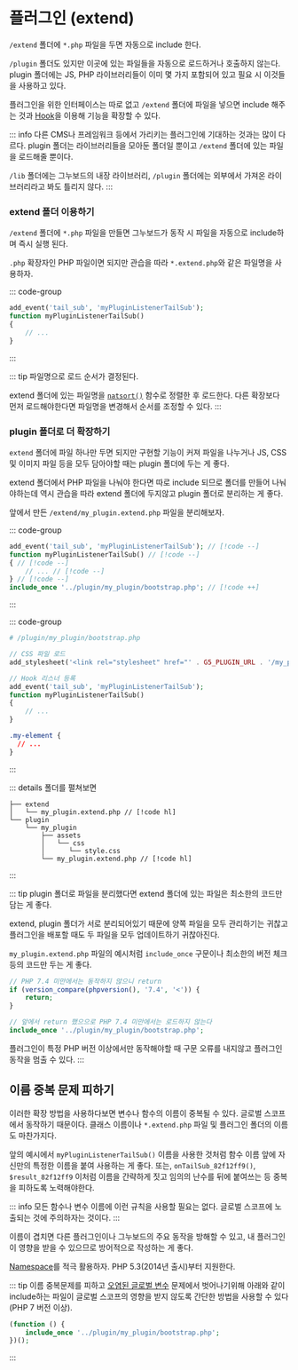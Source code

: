 # 플러그인 (extend)

`/extend` 폴더에 `*.php` 파일을 두면 자동으로 include 한다.

`/plugin` 폴더도 있지만 이곳에 있는 파일들을 자동으로 로드하거나 호출하지 않는다. plugin 폴더에는 JS, PHP 라이브러리들이 이미 몇 가지 포함되어 있고 필요 시 이것들을 사용하고 있다.

플러그인을 위한 인터페이스는 따로 없고 `/extend` 폴더에 파일을 넣으면 include 해주는 것과 [Hook](/developers/hook)을 이용해 기능을 확장할 수 있다.

::: info
다른 CMS나 프레임워크 등에서 가리키는 플러그인에 기대하는 것과는 많이 다르다. plugin 폴더는 라이브러리들을 모아둔 폴더일 뿐이고 `/extend` 폴더에 있는 파일을 로드해줄 뿐이다.

`/lib` 폴더에는 그누보드의 내장 라이브러리, `/plugin` 폴더에는 외부에서 가져온 라이브러리라고 봐도 틀리지 않다.
:::

### extend 폴더 이용하기

`/extend` 폴더에 `*.php` 파일을 만들면 그누보드가 동작 시 파일을 자동으로 include하며 즉시 실행 된다.

`.php` 확장자인 PHP 파일이면 되지만 관습을 따라 `*.extend.php`와 같은 파일명을 사용하자.

::: code-group
```php [/extend/my_plugin.extend.php]
add_event('tail_sub', 'myPluginListenerTailSub');
function myPluginListenerTailSub()
{
    // ...
}
```
:::

::: tip
파일명으로 로드 순서가 결정된다.

extend 폴더에 있는 파일명을 [`natsort()`](https://www.php.net/manual/en/function.natsort.php) 함수로 정렬한 후 로드한다. 다른 확장보다 먼저 로드해야한다면 파일명을 변경해서 순서를 조정할 수 있다.
:::

### plugin 폴더로 더 확장하기

`extend` 폴더에 파일 하나만 두면 되지만 구현할 기능이 커져 파일을 나누거나 JS, CSS 및 이미지 파일 등을 모두 담아야할 때는 plugin 폴더에 두는 게 좋다.

extend 폴더에서 PHP 파일을 나눠야 한다면 따로 include 되므로 폴더를 만들어 나눠야하는데 역시 관습을 따라 extend 폴더에 두지않고 plugin 폴더로 분리하는 게 좋다.

앞에서 만든 `/extend/my_plugin.extend.php` 파일을 분리해보자.

::: code-group
```php [/extend/my_plugin.extend.php]
add_event('tail_sub', 'myPluginListenerTailSub'); // [!code --]
function myPluginListenerTailSub() // [!code --]
{ // [!code --]
    // ... // [!code --]
} // [!code --]
include_once '../plugin/my_plugin/bootstrap.php'; // [!code ++]
```
:::

::: code-group
```php [/plugin/my_plugin/bootstrap.php]
# /plugin/my_plugin/bootstrap.php

// CSS 파일 로드
add_stylesheet('<link rel="stylesheet" href="' . G5_PLUGIN_URL . '/my_plugin/assets/css/style.css" />');

// Hook 리스너 등록
add_event('tail_sub', 'myPluginListenerTailSub');
function myPluginListenerTailSub()
{
    // ...
}
```

```css [/plugin/my_plugin/assets/css/style.css]
.my-element {
  // ...
}
```
:::

::: details 폴더를 펼쳐보면

```plain
├── extend
│   └── my_plugin.extend.php // [!code hl]
└── plugin
    └── my_plugin
        ├── assets
        │   └── css
        │      └── style.css
        └── my_plugin.extend.php // [!code hl]
```
:::

::: tip
plugin 폴더로 파일을 분리했다면 extend 폴더에 있는 파일은 최소한의 코드만 담는 게 좋다.

extend, plugin 폴더가 서로 분리되어있기 때문에 양쪽 파일을 모두 관리하기는 귀찮고 플러그인을 배포할 때도 두 파일을 모두 업데이트하기 귀찮아진다.

`my_plugin.extend.php` 파일의 예시처럼 `include_once` 구문이나 최소한의 버전 체크 등의 코드만 두는 게 좋다.

```php
// PHP 7.4 미만에서는 동작하지 않으니 return
if (version_compare(phpversion(), '7.4', '<')) {
    return;
}

// 앞에서 return 했으으로 PHP 7.4 미만에서는 로드하지 않는다
include_once '../plugin/my_plugin/bootstrap.php';
```

플러그인이 특정 PHP 버전 이상에서만 동작해야할 때 구문 오류를 내지않고 플러그인 동작을 멈출 수 있다.
:::

## 이름 중복 문제 피하기

이러한 확장 방법을 사용하다보면 변수나 함수의 이름이 중복될 수 있다. 글로벌 스코프에서 동작하기 때문이다. 클래스 이름이나 `*.extend.php` 파일 및 플러그인 폴더의 이름도 마찬가지다.

앞의 예시에서 `myPluginListenerTailSub()` 이름을 사용한 것처럼 함수 이름 앞에 자신만의 특정한 이름을 붙여 사용하는 게 좋다.
또는, `onTailSub_82f12ff9()`, `$result_82f12ff9` 이처럼 이름을 간략하게 짓고 임의의 난수를 뒤에 붙여쓰는 등 중복을 피하도록 노력해야한다.

::: info
모든 함수나 변수 이름에 이런 규칙을 사용할 필요는 없다. 글로벌 스코프에 노출되는 것에 주의하자는 것이다.
:::

이름이 겹치면 다른 플러그인이나 그누보드의 주요 동작을 방해할 수 있고, 내 플러그인이 영향을 받을 수 있으므로 방어적으로 작성하는 게 좋다.

[Namespace](https://www.php.net/manual/en/language.namespaces.rationale.php)를 적극 활용하자. PHP 5.3(2014년 출시)부터 지원한다.


::: tip
이름 중복문제를 피하고 [오염된 글로벌 변수](/developers/security.html#오염된-글로벌-변수) 문제에서 벗어나기위해 아래와 같이 include하는 파일이 글로벌 스코프의 영향을 받지 않도록 간단한 방법을 사용할 수 있다(PHP 7 버전 이상).

```php
(function () {
    include_once '../plugin/my_plugin/bootstrap.php';
})();
```
:::